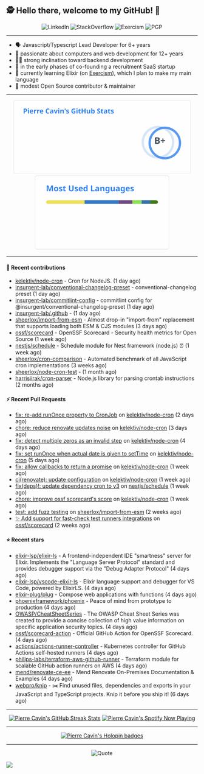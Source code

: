 <h2 style="display:inline" align="center">🕵️ Hello there, welcome to my GitHub! 👋</h2>
<br />
<p align="center">
    <a href="https://links.sherlox.io/github-linkedin" target="_blank" style="text-decoration: none;">
        <img src="https://img.shields.io/badge/LinkedIn-0077b5?style=flat-square&logo=linkedin" alt="LinkedIn">
    </a>
    <a href="https://links.sherlox.io/github-stackoverflow" target="_blank" style="text-decoration: none;">
        <img src="https://img.shields.io/badge/StackOverflow-9a9c9f?style=flat-square&logo=StackOverflow" alt="StackOverflow">
    </a>
    <a href="https://links.sherlox.io/github-exercism" target="_blank" style="text-decoration: none;">
        <img src="https://img.shields.io/badge/Exercism-7600fe?style=flat-square&logo=Exercism" alt="Exercism">
    </a>
    <a href="https://pgp.mit.edu/pks/lookup?op=get&search=0x48D089FE8FC01A4E7E88EE9611567DFABCB9256E" target="_blank" style="text-decoration: none;">
        <img src="https://img.shields.io/badge/pgp-0x11567DFABCB9256E-313131?style=flat&labelColor=313131&color=313131" alt="PGP">
    </a>
</p>

---

<ul>
    <li>🗣 Javascript/Typescript Lead Developer for 6+ years</li>
    <li>👴 passionate about computers and web development for 12+ years</li>
    <li>🧑‍💻 strong inclination toward backend development</li>
    <li>👷 in the early phases of co-founding a recruitment SaaS startup</li>
    <li>💜 currently learning Elixir (on <a href="https://links.sherlox.io/github-exercism-elixir-track">Exercism</a>), which I plan to make my main language</li>
    <li>🫶 modest Open Source contributor & maintainer</li>
</ul>

---

<div align="center">
  <a href="https://github-readme-stats.sherlox.io" style="display: inline-block;">
    <img src="assets/stats.svg" alt="Pierre Cavin's Github stats" height="195px" />
  </a>
  
  <a href="https://github-readme-stats.sherlox.io" style="display: inline-block;">
    <img src="assets/top-langs.svg" alt="Pierre Cavin's Most used languages" height="195px" />
  </a>
</div>

---

#### 🫶 Recent contributions

- [kelektiv/node-cron](https://github.com/kelektiv/node-cron) - Cron for NodeJS. (1 day ago)
- [insurgent-lab/conventional-changelog-preset](https://github.com/insurgent-lab/conventional-changelog-preset) - conventional-changelog preset (1 day ago)
- [insurgent-lab/commitlint-config](https://github.com/insurgent-lab/commitlint-config) - commitlint config for @insurgent/conventional-changelog-preset (1 day ago)
- [insurgent-lab/.github](https://github.com/insurgent-lab/.github) -  (1 day ago)
- [sheerlox/import-from-esm](https://github.com/sheerlox/import-from-esm) - Almost drop-in &#34;import-from&#34; replacement that supports loading both ESM &amp; CJS modules (3 days ago)
- [ossf/scorecard](https://github.com/ossf/scorecard) - OpenSSF Scorecard - Security health metrics for Open Source (1 week ago)
- [nestjs/schedule](https://github.com/nestjs/schedule) - Schedule module for Nest framework (node.js) ⏰ (1 week ago)
- [sheerlox/cron-comparison](https://github.com/sheerlox/cron-comparison) - Automated benchmark of all JavaScript cron implementations (3 weeks ago)
- [sheerlox/node-cron-test](https://github.com/sheerlox/node-cron-test) -  (1 month ago)
- [harrisiirak/cron-parser](https://github.com/harrisiirak/cron-parser) - Node.js library for parsing crontab instructions (2 months ago)

#### ⚡ Recent Pull Requests

- [fix: re-add runOnce property to CronJob](https://github.com/kelektiv/node-cron/pull/751) on [kelektiv/node-cron](https://github.com/kelektiv/node-cron) (2 days ago)
- [chore: reduce renovate updates noise](https://github.com/kelektiv/node-cron/pull/750) on [kelektiv/node-cron](https://github.com/kelektiv/node-cron) (3 days ago)
- [fix: detect multiple zeros as an invalid step](https://github.com/kelektiv/node-cron/pull/743) on [kelektiv/node-cron](https://github.com/kelektiv/node-cron) (4 days ago)
- [fix: set runOnce when actual date is given to setTime](https://github.com/kelektiv/node-cron/pull/740) on [kelektiv/node-cron](https://github.com/kelektiv/node-cron) (5 days ago)
- [fix: allow callbacks to return a promise](https://github.com/kelektiv/node-cron/pull/733) on [kelektiv/node-cron](https://github.com/kelektiv/node-cron) (1 week ago)
- [ci(renovate): update configuration](https://github.com/kelektiv/node-cron/pull/732) on [kelektiv/node-cron](https://github.com/kelektiv/node-cron) (1 week ago)
- [fix(deps)!: update dependency cron to v3](https://github.com/nestjs/schedule/pull/1461) on [nestjs/schedule](https://github.com/nestjs/schedule) (1 week ago)
- [chore: improve ossf scorecard&#39;s score](https://github.com/kelektiv/node-cron/pull/715) on [kelektiv/node-cron](https://github.com/kelektiv/node-cron) (1 week ago)
- [test: add fuzz testing](https://github.com/sheerlox/import-from-esm/pull/18) on [sheerlox/import-from-esm](https://github.com/sheerlox/import-from-esm) (2 weeks ago)
- [:sparkles: Add support for fast-check test runners integrations](https://github.com/ossf/scorecard/pull/3568) on [ossf/scorecard](https://github.com/ossf/scorecard) (2 weeks ago)

#### ⭐ Recent stars

- [elixir-lsp/elixir-ls](https://github.com/elixir-lsp/elixir-ls) - A frontend-independent IDE &#34;smartness&#34; server for Elixir. Implements the &#34;Language Server Protocol&#34; standard and provides debugger support via the &#34;Debug Adapter Protocol&#34; (4 days ago)
- [elixir-lsp/vscode-elixir-ls](https://github.com/elixir-lsp/vscode-elixir-ls) - Elixir language support and debugger for VS Code, powered by ElixirLS. (4 days ago)
- [elixir-plug/plug](https://github.com/elixir-plug/plug) - Compose web applications with functions (4 days ago)
- [phoenixframework/phoenix](https://github.com/phoenixframework/phoenix) - Peace of mind from prototype to production (4 days ago)
- [OWASP/CheatSheetSeries](https://github.com/OWASP/CheatSheetSeries) - The OWASP Cheat Sheet Series was created to provide a concise collection of high value information on specific application security topics. (4 days ago)
- [ossf/scorecard-action](https://github.com/ossf/scorecard-action) - Official GitHub Action for OpenSSF Scorecard. (4 days ago)
- [actions/actions-runner-controller](https://github.com/actions/actions-runner-controller) - Kubernetes controller for GitHub Actions self-hosted runners (4 days ago)
- [philips-labs/terraform-aws-github-runner](https://github.com/philips-labs/terraform-aws-github-runner) - Terraform module for scalable GitHub action runners on AWS (4 days ago)
- [mend/renovate-ce-ee](https://github.com/mend/renovate-ce-ee) - Mend Renovate On-Premises Documentation &amp; Examples (4 days ago)
- [webpro/knip](https://github.com/webpro/knip) - ✂️  Find unused files, dependencies and exports in your JavaScript and TypeScript projects. Knip it before you ship it! (6 days ago)

---

<div align="center">
  <a href="https://github-readme-streak-stats.herokuapp.com" style="display: inline-block;">
    <img src="https://github-readme-streak-stats.sherlox.io/?user=sheerlox&theme=default&mode=weekly&disable_animations=true" alt="Pierre Cavin's GitHub Streak Stats" height="247px" />
  </a>

  <a href="https://links.sherlox.io/github-spotify" style="display: inline-block;">
    <img src="https://spotify-github-profile.vercel.app/api/view?uid=6ridtm5cbc0y9bf5qmtqpoupv&cover_image=true&theme=default&show_offline=false&background_color=121212&interchange=true&bar_color_cover=true" alt="Pierre Cavin's Spotify Now Playing" height="240px" />
  </a>
</div>

---

<div align="center">
  <a href="https://holopin.io/@sheerlox" style="display: inline-block;">
    <img src="https://holopin.me/sheerlox" alt="Pierre Cavin's Holopin badges" height="253px" />
  </a>
</div>

---

<p align="center">
    <a href="https://github.com/piyushsuthar/github-readme-quotes" target="_blank" style="text-decoration: none;">
        <img src="https://quotes-github-readme.vercel.app/api?type=horizontal&quote=Inaction%20will%20cause%20a%20man%20to%20sink%20into%20the%20slough%20of%20despond%20and%20vanish%20without%20a%20trace.&author=Farley%20Mowat" alt="Quote">
    </a>
</p>

![](https://hit.yhype.me/github/profile?user_id=11234273)
